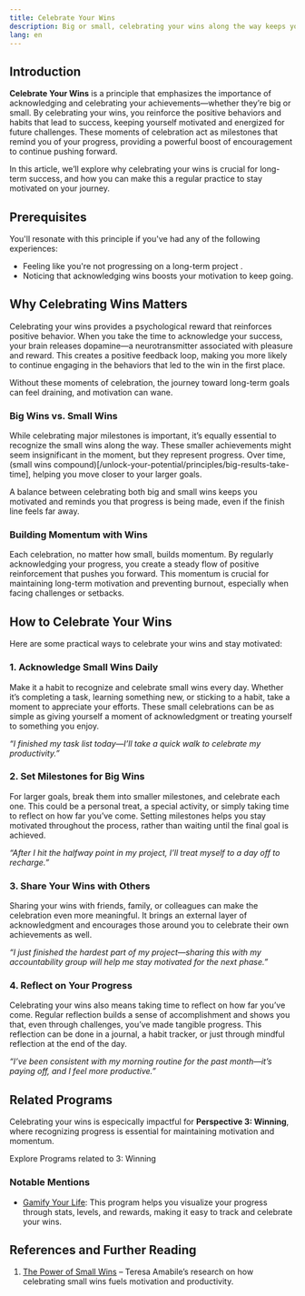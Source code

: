 ```yaml
---
title: Celebrate Your Wins
description: Big or small, celebrating your wins along the way keeps you motivated to push forward toward even greater challenges.
lang: en
---
```


## Introduction

**Celebrate Your Wins** is a principle that emphasizes the importance of acknowledging and celebrating your achievements—whether they’re big or small. By celebrating your wins, you reinforce the positive behaviors and habits that lead to success, keeping yourself motivated and energized for future challenges. These moments of celebration act as milestones that remind you of your progress, providing a powerful boost of encouragement to continue pushing forward.

In this article, we’ll explore why celebrating your wins is crucial for long-term success, and how you can make this a regular practice to stay motivated on your journey.

## Prerequisites

You'll resonate with this principle if you've had any of the following experiences:
- Feeling like you're not progressing on a long-term project .
- Noticing that acknowledging wins boosts your motivation to keep going.

## Why Celebrating Wins Matters

Celebrating your wins provides a psychological reward that reinforces positive behavior. When you take the time to acknowledge your success, your brain releases dopamine—a neurotransmitter associated with pleasure and reward. This creates a positive feedback loop, making you more likely to continue engaging in the behaviors that led to the win in the first place.

Without these moments of celebration, the journey toward long-term goals can feel draining, and motivation can wane.

### Big Wins vs. Small Wins

While celebrating major milestones is important, it’s equally essential to recognize the small wins along the way. These smaller achievements might seem insignificant in the moment, but they represent progress. Over time, (small wins compound)[/unlock-your-potential/principles/big-results-take-time], helping you move closer to your larger goals.

A balance between celebrating both big and small wins keeps you motivated and reminds you that progress is being made, even if the finish line feels far away.

### Building Momentum with Wins

Each celebration, no matter how small, builds momentum. By regularly acknowledging your progress, you create a steady flow of positive reinforcement that pushes you forward. This momentum is crucial for maintaining long-term motivation and preventing burnout, especially when facing challenges or setbacks.

## How to Celebrate Your Wins

Here are some practical ways to celebrate your wins and stay motivated:

### 1. Acknowledge Small Wins Daily

Make it a habit to recognize and celebrate small wins every day. Whether it’s completing a task, learning something new, or sticking to a habit, take a moment to appreciate your efforts. These small celebrations can be as simple as giving yourself a moment of acknowledgment or treating yourself to something you enjoy.

_“I finished my task list today—I’ll take a quick walk to celebrate my productivity.”_

### 2. Set Milestones for Big Wins

For larger goals, break them into smaller milestones, and celebrate each one. This could be a personal treat, a special activity, or simply taking time to reflect on how far you’ve come. Setting milestones helps you stay motivated throughout the process, rather than waiting until the final goal is achieved.

_“After I hit the halfway point in my project, I’ll treat myself to a day off to recharge.”_

### 3. Share Your Wins with Others

Sharing your wins with friends, family, or colleagues can make the celebration even more meaningful. It brings an external layer of acknowledgment and encourages those around you to celebrate their own achievements as well.

_“I just finished the hardest part of my project—sharing this with my accountability group will help me stay motivated for the next phase.”_

### 4. Reflect on Your Progress

Celebrating your wins also means taking time to reflect on how far you’ve come. Regular reflection builds a sense of accomplishment and shows you that, even through challenges, you’ve made tangible progress. This reflection can be done in a journal, a habit tracker, or just through mindful reflection at the end of the day.

_“I’ve been consistent with my morning routine for the past month—it’s paying off, and I feel more productive.”_

## Related Programs

Celebrating your wins is especically impactful for **Perspective 3: Winning**, where recognizing progress is essential for maintaining motivation and momentum.

<ButtonLink to="/unlock-your-potential/programs?filters=LEVEL_3">Explore Programs related to 3: Winning</ButtonLink>

### Notable Mentions

- [Gamify Your Life](/unlock-your-potential/programs/gamify-your-life): This program helps you visualize your progress through stats, levels, and rewards, making it easy to track and celebrate your wins.

## References and Further Reading

1. [The Power of Small Wins](https://hbr.org/2011/05/the-power-of-small-wins) – Teresa Amabile’s research on how celebrating small wins fuels motivation and productivity.